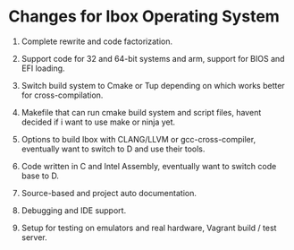 # Changes for Ibox Operating System

1. Complete rewrite and code factorization.

2. Support code for 32 and 64-bit systems and arm, support for BIOS and EFI loading.

3. Switch build system to Cmake or Tup depending on which works better for cross-compilation.

4. Makefile that can run cmake build system and script files, havent decided if i want to use make or ninja yet.

5. Options to build Ibox with CLANG/LLVM or gcc-cross-compiler, eventually want to switch to D and use their tools.

6. Code written in C and Intel Assembly, eventually want to switch code base to D.

7. Source-based and project auto documentation.

8. Debugging and IDE support.

9. Setup for testing on emulators and real hardware, Vagrant build / test server.

